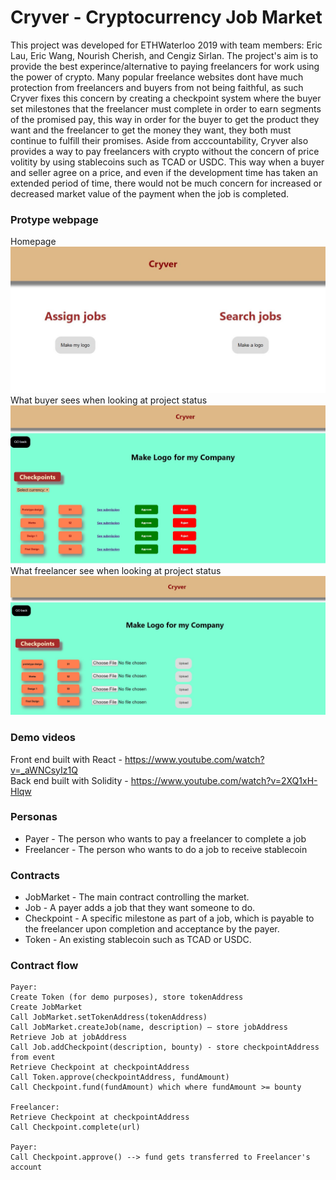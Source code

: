 # Cryver - Cryptocurrency Job Market

This project was developed for ETHWaterloo 2019 with team members: Eric Lau, Eric Wang, Nourish Cherish, and Cengiz Sirlan. The project's aim is to provide the best experince/alternative to paying freelancers for work using the power of crypto. Many popular freelance websites dont have much protection from freelancers and buyers from not being faithful, as such Cryver fixes this concern by creating a checkpoint system where the buyer set milestones that the freelancer must complete in order to earn segments of the promised pay, this way in order for the buyer to get the product they want and the freelancer to get the money they want, they both must continue to fulfill their promises. Aside from acccountability, Cryver also provides a way to pay freelancers with crypto without the concern of price volitity by using stablecoins such as TCAD or USDC. This way when a buyer and seller agree on a price, and even if the development time has taken an extended period of time, there would not be much concern for increased or decreased market value of the payment when the job is completed.

### Protype webpage

Homepage
![mainpage](/images/mainpage.jpg)
What buyer sees when looking at project status
![assign](/images/assign.jpg)
What freelancer see when looking at project status
![job](/images/job.jpg)

### Demo videos

Front end built with React - https://www.youtube.com/watch?v=_aWNCsyIz1Q  
Back end built with Solidity - https://www.youtube.com/watch?v=2XQ1xH-Hlqw

### Personas

- Payer - The person who wants to pay a freelancer to complete a job
- Freelancer - The person who wants to do a job to receive stablecoin

### Contracts

- JobMarket - The main contract controlling the market.
- Job - A payer adds a job that they want someone to do.
- Checkpoint - A specific milestone as part of a job, which is payable to the freelancer upon completion and acceptance by the payer.
- Token - An existing stablecoin such as TCAD or USDC.

### Contract flow

```
Payer:
Create Token (for demo purposes), store tokenAddress
Create JobMarket
Call JobMarket.setTokenAddress(tokenAddress)
Call JobMarket.createJob(name, description) — store jobAddress
Retrieve Job at jobAddress
Call Job.addCheckpoint(description, bounty) - store checkpointAddress from event
Retrieve Checkpoint at checkpointAddress
Call Token.approve(checkpointAddress, fundAmount)
Call Checkpoint.fund(fundAmount) which where fundAmount >= bounty

Freelancer:
Retrieve Checkpoint at checkpointAddress
Call Checkpoint.complete(url)

Payer:
Call Checkpoint.approve() --> fund gets transferred to Freelancer's account
```
